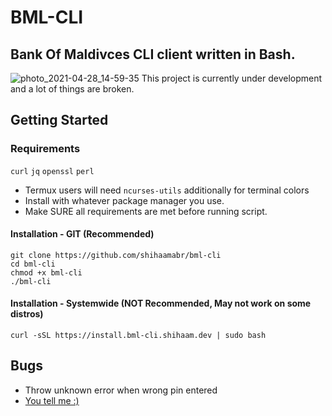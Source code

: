 # BML-CLI
## Bank Of Maldivces CLI client written in Bash. 
![photo_2021-04-28_14-59-35](https://user-images.githubusercontent.com/18140039/116385581-5c948300-a832-11eb-899b-9133501a4ae7.jpg)
This project is currently under development and a lot of things are broken.


## Getting Started
### Requirements
`curl` `jq` `openssl` `perl`
- Termux users will need `ncurses-utils` additionally for terminal colors
- Install with whatever package manager you use.
- Make SURE all requirements are met before running script.

#### Installation - GIT (Recommended)
```
git clone https://github.com/shihaamabr/bml-cli
cd bml-cli
chmod +x bml-cli
./bml-cli
```
#### Installation - Systemwide (NOT Recommended, May not work on some distros)
```
curl -sSL https://install.bml-cli.shihaam.dev | sudo bash
```

## Bugs
- Throw unknown error when wrong pin entered
- [You tell me :)](https://github.com/shihaamabr/bml-cli/issues/new)
